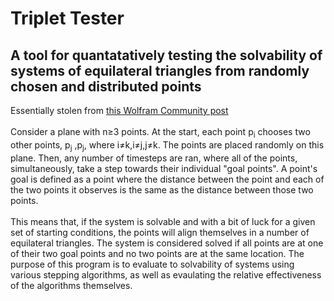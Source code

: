 # Triplet Tester
## A tool for quantatatively testing the solvability of systems of equilateral triangles from randomly chosen and distributed points
Essentially stolen from <a href="https://community.wolfram.com/groups/-/m/t/615401">this Wolfram Community post</a> <br> <br>
Consider a plane with n&ge;3 points. At the start, each point p<sub>i</sub> chooses two other points, p<sub>j</sub> ,p<sub>j</sub>, where i&ne;k,i&ne;j,j&ne;k. The points are placed randomly on this plane.
Then, any number of timesteps are ran, where all of the points, simultaneously, take a step towards their individual "goal points". A point's goal is defined as a point where the distance between the point and each of the two points it observes is the same as the distance between those two points.
<br>
<br>
This means that, if the system is solvable and with a bit of luck for a given set of starting conditions, the points will align themselves in a number of equilateral triangles. The system is considered solved if all points are at one of their two goal points and no two points are at the same location.
The purpose of this program is to evaluate to solvability of systems using various stepping algorithms, as well as evaulating the relative effectiveness of the algorithms themselves.

